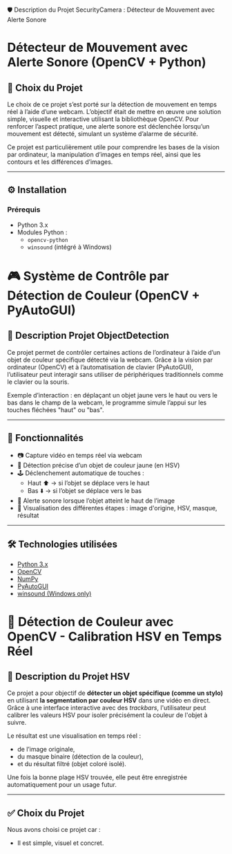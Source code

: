 🛡️ Description du Projet SecurityCamera : Détecteur de Mouvement avec Alerte Sonore

# Détecteur de Mouvement avec Alerte Sonore (OpenCV + Python)

## 🎯 Choix du Projet

Le choix de ce projet s’est porté sur la détection de mouvement en temps réel à l’aide d’une webcam. L’objectif était de mettre en œuvre une solution simple, visuelle et interactive utilisant la bibliothèque OpenCV. Pour renforcer l’aspect pratique, une alerte sonore est déclenchée lorsqu’un mouvement est détecté, simulant un système d’alarme de sécurité.

Ce projet est particulièrement utile pour comprendre les bases de la vision par ordinateur, la manipulation d’images en temps réel, ainsi que les contours et les différences d’images.

---

## ⚙️ Installation

### Prérequis

- Python 3.x
- Modules Python :
  - `opencv-python`
  - `winsound` (intégré à Windows)




# 🎮 Système de Contrôle par Détection de Couleur (OpenCV + PyAutoGUI)

## 📌 Description Projet ObjectDetection

Ce projet permet de contrôler certaines actions de l’ordinateur à l’aide d’un objet de couleur spécifique détecté via la webcam. Grâce à la vision par ordinateur (OpenCV) et à l’automatisation de clavier (PyAutoGUI), l’utilisateur peut interagir sans utiliser de périphériques traditionnels comme le clavier ou la souris.

Exemple d’interaction : en déplaçant un objet jaune vers le haut ou vers le bas dans le champ de la webcam, le programme simule l’appui sur les touches fléchées "haut" ou "bas".

---

## 🧠 Fonctionnalités

- 📷 Capture vidéo en temps réel via webcam
- 🎯 Détection précise d’un objet de couleur jaune (en HSV)
- 🕹️ Déclenchement automatique de touches :
  - Haut ⬆️ → si l’objet se déplace vers le haut
  - Bas ⬇️ → si l’objet se déplace vers le bas
- 🔔 Alerte sonore lorsque l’objet atteint le haut de l’image
- 🧪 Visualisation des différentes étapes : image d'origine, HSV, masque, résultat

---

## 🛠️ Technologies utilisées

- [Python 3.x](https://www.python.org/)
- [OpenCV](https://opencv.org/)
- [NumPy](https://numpy.org/)
- [PyAutoGUI](https://pyautogui.readthedocs.io/en/latest/)
- [winsound (Windows only)](https://docs.python.org/3/library/winsound.html)


# 🎯 Détection de Couleur avec OpenCV - Calibration HSV en Temps Réel

## 📌 Description du Projet HSV

Ce projet a pour objectif de **détecter un objet spécifique (comme un stylo)** en utilisant **la segmentation par couleur HSV** dans une vidéo en direct. Grâce à une interface interactive avec des *trackbars*, l'utilisateur peut calibrer les valeurs HSV pour isoler précisément la couleur de l'objet à suivre.

Le résultat est une visualisation en temps réel :
- de l’image originale,
- du masque binaire (détection de la couleur),
- et du résultat filtré (objet coloré isolé).

Une fois la bonne plage HSV trouvée, elle peut être enregistrée automatiquement pour un usage futur.

---

## ✅ Choix du Projet

Nous avons choisi ce projet car :
- Il est simple, visuel et concret.











